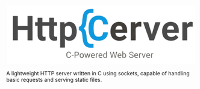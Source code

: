 <p align="center">
<img src="./public/img/img.png" alt="Logo" width="500" />
</p>

A lightweight HTTP server written in C using sockets, capable of handling basic requests and serving static files.
